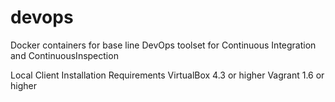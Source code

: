 # devops
Docker containers for base line DevOps toolset for Continuous Integration and ContinuousInspection

Local Client Installation Requirements
  VirtualBox 4.3 or higher
  Vagrant 1.6 or higher
